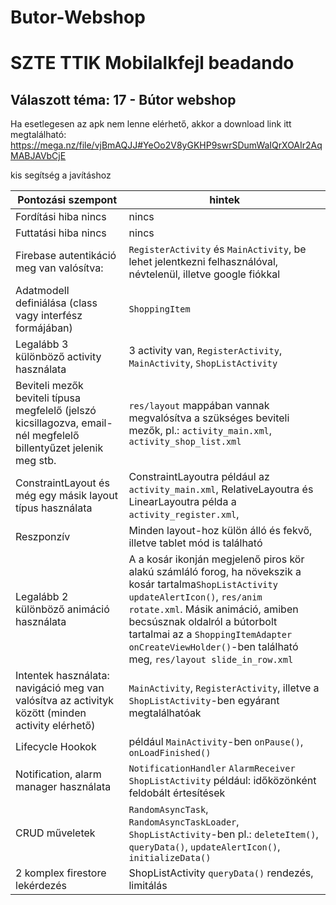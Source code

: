 # Butor-Webshop
# SZTE TTIK Mobilalkfejl beadando

## Válaszott téma: 17 - Bútor webshop
Ha esetlegesen az apk nem lenne elérhető, akkor a download link itt megtalálható: 
https://mega.nz/file/vjBmAQJJ#YeOo2V8yGKHP9swrSDumWaIQrXOAIr2AqMABJAVbCjE

kis segítség a javításhoz

| Pontozási szempont | hintek |
| --- | --- |
| Fordítási hiba nincs | nincs |
| Futtatási hiba nincs | nincs |
| Firebase autentikáció meg van valósítva: | `RegisterActivity` és `MainActivity`, be lehet jelentkezni felhasználóval, névtelenül, illetve google fiókkal  |
| Adatmodell definiálása (class vagy interfész formájában) | `ShoppingItem` |
| Legalább 3 különböző activity használata  | 3 activity van, `RegisterActivity`, `MainActivity`, `ShopListActivity` |
| Beviteli mezők beviteli típusa megfelelő (jelszó kicsillagozva, email-nél megfelelő billentyűzet jelenik meg stb. | `res/layout` mappában vannak megvalósítva a szükséges beviteli mezők, pl.: `activity_main.xml`, `activity_shop_list.xml` |
| ConstraintLayout és még egy másik layout típus használata | ConstraintLayoutra például az `activity_main.xml`, RelativeLayoutra és LinearLayoutra példa a `activity_register.xml`,  |
| Reszponzív | Minden layout-hoz külön álló és fekvő, illetve tablet mód is található|
| Legalább 2 különböző animáció használata | A a kosár ikonján megjelenő piros kör alakú számláló forog, ha növekszik a kosár tartalma`ShopListActivity updateAlertIcon()`, `res/anim rotate.xml`. Másik animáció, amiben becsúsznak oldalról a bútorbolt tartalmai az a `ShoppingItemAdapter onCreateViewHolder()`-ben található meg, `res/layout slide_in_row.xml`|
| Intentek használata: navigáció meg van valósítva az activityk között (minden activity elérhető) | `MainActivity`, `RegisterActivity`, illetve a `ShopListActivity`-ben egyárant megtalálhatóak |
| Lifecycle Hookok | például `MainActivity`-ben `onPause()`, `onLoadFinished()`|
| Notification, alarm manager használata | `NotificationHandler` `AlarmReceiver` `ShopListActivity` például: időközönként feldobált értesítések |
| CRUD műveletek | `RandomAsyncTask`, `RandomAsyncTaskLoader`, `ShopListActivity`-ben pl.: `deleteItem()`, `queryData()`, `updateAlertIcon()`, `initializeData()`  |
| 2 komplex firestore lekérdezés | ShopListActivity `queryData()` rendezés, limitálás |

